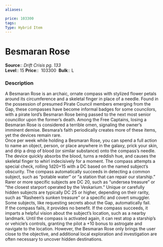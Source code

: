 ```yaml
---
aliases: 

price: 103300
tags: 
Type: Hybrid Item
---
```


# Besmaran Rose

**Source**:: _Drift Crisis pg. 133_  
**Level**:: 15
**Price**::  103300 
**Bulk**:: L

### Description

A Besmaran Rose is an archaic, ornate compass with stylized flower petals around its circumference and a skeletal finger in place of a needle. Found in the possession of presumed Pirate Council members emerging from the Gap, these compasses have become informal badges for some councilors, with a pirate lord’s Besmaran Rose being passed to the next most senior councillor upon the former’s death. Among the Free Captains, losing a Besmaran Rose is considered a terrible omen, signaling the owner’s imminent demise. Besmara’s faith periodically creates more of these items, yet the devices remain rare.  
Once per week while holding a Besmaran Rose, you can spend a full action to name an object, person, or place anywhere in the galaxy, prick your skin, and drip a drop of blood (or similar substance) onto the compass’s needle. The device quickly absorbs the blood, turns a reddish hue, and causes the skeletal finger to whirl indecisively for a moment. The compass attempts a special check, rolling 1d20+15 with a DC based on the named subject’s obscurity. The compass automatically succeeds in detecting a common subject, such as “potable water” or “a station that can repair our starship.” Rarer or more specific subjects are DC 20, such as “undersea treasure” or “the closest starport operated by the Veskarium.” Unique or carefully hidden subjects are typically DC 25 or higher, depending on their rarity, such as “Rasheen’s sunken treasure” or a specific and covert smuggler. Some subjects, like requesting secrets about the Gap, automatically fail.  
If the compass fails, it provides no benefit. If the compass succeeds, it imparts a helpful vision about the subject’s location, such as a nearby landmark. Until the compass is activated again, it can rest atop a starship’s or vehicle’s controls, granting the pilot a +10 bonus to astrogate and navigate to the location. However, the Besmaran Rose only brings the user close to the objective, and additional local exploration and investigation are often necessary to uncover hidden destinations.
